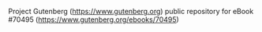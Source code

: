 Project Gutenberg (https://www.gutenberg.org) public repository for
eBook #70495 (https://www.gutenberg.org/ebooks/70495)
